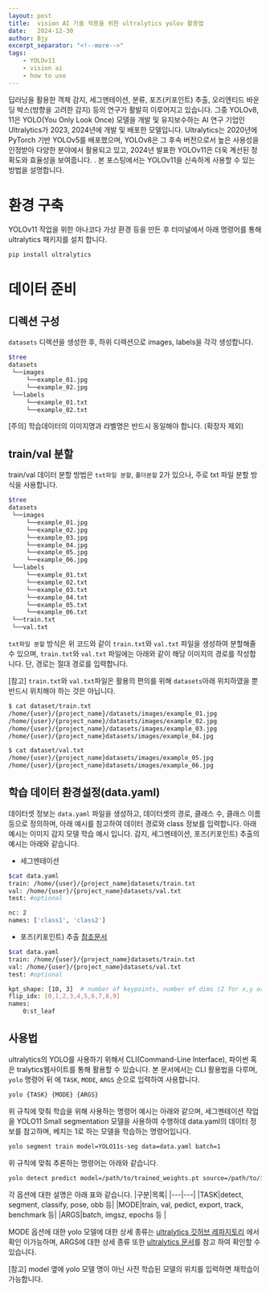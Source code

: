 ```yaml
---
layout: post
title:  vision AI 기술 적용을 위한 ultralytics yolov 활용법
date:   2024-12-30
author: Bjy
excerpt_separator: "<!--more-->"
tags:
    - YOLOv11
    - vision ai
    - how to use
---
```


딥러닝을 활용한 객체 감지, 세그멘테이션, 분류, 포즈(키포인트) 추출, 오리엔티드 바운딩 박스(방향을 고려한 감지) 등의 연구가 활발히 이루어지고 있습니다. 그중 YOLOv8, 11은 YOLO(You Only Look Once) 모델을 개발 및 유지보수하는 AI 연구 기업인 Ultralytics가 2023, 2024년에 개발 및 배포한 모델입니다. Ultralytics는 2020년에 PyTorch 기반 YOLOv5를 배포했으며, YOLOv8은 그 후속 버전으로서 높은 사용성을 인정받아 다양한 분야에서 활용되고 있고, 2024년 발표한 YOLOv11은 더욱 계선된 정확도와 효율성을 보여줍니다. . 본 포스팅에서는 YOLOv11을 신속하게 사용할 수 있는 방법을 설명합니다.
<!--more-->

# 환경 구축
YOLOv11 작업을 위한 아나코다 가상 환경 등을 만든 후 터미널에서 아래 명령어를 통해 ultralytics 패키지를 설치 합니다.

```bash
pip install ultralytics
```

# 데이터 준비
## 디렉션 구성
`datasets` 디렉션을 생성한 후, 하위 디렉션으로 images, labels을 각각 생성합니다.
```bash
$tree
datasets
 └──images
     └──example_01.jpg
     └──example_02.jpg
 └──labels
     └──example_01.txt
     └──example_02.txt
```

[주의] 학습데이터의 이미지명과 라벨명은 반드시 동일해야 합니다. (확장자 제외)

## train/val 분할
train/val 데이터 분할 방법은 `txt파일 분할`, `폴더분할`  2가 있으나, 주로 txt 파일 분할 방식을 사용합니다. 
```bash
$tree
datasets
 └──images
     └──example_01.jpg
     └──example_02.jpg
     └──example_03.jpg
     └──example_04.jpg
     └──example_05.jpg
     └──example_06.jpg
 └──labels
     └──example_01.txt
     └──example_02.txt
     └──example_03.txt
     └──example_04.txt
     └──example_05.txt
     └──example_06.txt
 └──train.txt
 └──val.txt
```
`txt파일 분할` 방식은 위 코드와 같이 `train.txt`와 `val.txt` 파일을 생성하여 분할해줄 수 있으며, `train.txt`와 `val.txt` 파일에는 아래와 같이 해당 이미지의 경로를 작성합니다. 단, 경로는 절대 경로를 입력합니다. 

[참고] `train.txt`와 `val.txt`파일은 활용의 편의를 위해 `datasets`아래 위치하였을 뿐 반드시 위치해야 하는 것은 아닙니다.

```bash
$ cat dataset/train.txt
/home/{user}/{project_name}/datasets/images/example_01.jpg
/home/{user}/{project_name}/datasets/images/example_02.jpg
/home/{user}/{project_name}/datasets/images/example_03.jpg
/home/{user}/{project_name}datasets/images/example_04.jpg
```

```bash
$ cat dataset/val.txt 
/home/{user}/{project_name}datasets/images/example_05.jpg
/home/{user}/{project_name}datasets/images/example_06.jpg
```

## 학습 데이터 환경설정(data.yaml)
데이터셋 정보는 `data.yaml` 파일을 생성하고, 데이터셋의 경로, 클래스 수, 클래스 이름 등으로 정의하며, 아래 예시를 참고하여 데이터 경로와 class 정보를 입력합니다. 아래 예시는 이미지 감지 모델 학습 예시 입니다. 감지, 세그멘테이션, 포즈(키포인트) 추출의 예시는 아래와 같습니다.

- 세그멘테이션

```bash
$cat data.yaml
train: /home/{user}/{project_name}datasets/train.txt
val: /home/{user}/{project_name}datasets/val.txt
test: #optional

nc: 2
names: ['class1', 'class2']
```

- 포즈(키포인트) 추출 [참조문서](https://github.com/ultralytics/ultralytics/blob/main/ultralytics/cfg/datasets/coco8-pose.yaml)

```bash
$cat data.yaml
train: /home/{user}/{project_name}datasets/train.txt
val: /home/{user}/{project_name}datasets/val.txt
test: #optional

kpt_shape: [10, 3]  # number of keypoints, number of dims (2 for x,y or 3 for x,y,visible)
flip_idx: [0,1,2,3,4,5,6,7,8,9]
names:
    0:st_leaf
```

## 사용법
ultralytics의 YOLO를 사용하기 위해서 CLI(Command-Line Interface), 파이썬 혹은 tralytics웹사이트를 통해 활용할 수 있습니다. 본 문서에서는 CLI 활용법을 다루며, `yolo` 명령어 뒤 에 `TASK`, `MODE`, `ARGS` 순으로 입력하여 사용합니다.
```bash
yolo {TASK} {MODE} {ARGS}
```

위 규칙에 맞춰 학습을 위해 사용하는 명령어 예시는 아래와 같으며, 세그멘테이션 작업을 YOLO11 Small segmentation 모델을 사용하여 수행하데 data.yaml의 데이터 정보를 참고하며, 베치는 1로 하는 모델을 학습하는 명령어입니다.
```bash
yolo segment train model=YOLO11s-seg data=data.yaml batch=1
```

위 규칙에 맞춰 추론하는 명령어는 아래와 같습니다.
```bash
yolo detect predict model=/path/to/trained_weights.pt source=/path/to/images
```

각 옵션에 대한 설명은 아래 표와 같습니다.
|구분|목록|
|---|---|
|TASK|detect, segment, classify, pose, obb 등|
|MODE|train, val, pedict, export, track, benchmark 등|
|ARGS|batch, imgsz, epochs 등 |

MODE 옵션에 대한 yolo 모델에 대한 상세 종류는 [ultralytics 깃허브 레파지토리](https://github.com/ultralytics/ultralytics/tree/main?tab=readme-ov-file#models) 에서 확인 이가능하며, ARGS에 대한 상세 종류 또한 [ultralytics 문서](https://github.com/ultralytics/ultralytics/blob/main/ultralytics/cfg/default.yaml)를 참고 하여 확인할 수 있습니다.

[참고] model 옆에 yolo 모델 명이 아닌 사전 학습된 모델의 위치를 입력하면 재학습이 가능합니다.
